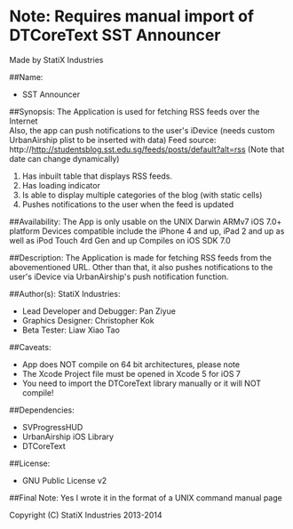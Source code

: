**Note: Requires manual import of DTCoreText**
**SST Announcer**
==========================
Made by StatiX Industries  

##Name:
* SST Announcer

##Synopsis:
The Application is used for fetching RSS feeds over the Internet  
Also, the app can push notifications to the user's iDevice (needs custom UrbanAirship plist to be inserted with data)
Feed source: http://http://studentsblog.sst.edu.sg/feeds/posts/default?alt=rss (Note that date can change dynamically)
  
1. Has inbuilt table that displays RSS feeds.
2. Has loading indicator
3. Is able to display multiple categories of the blog (with static cells)
4. Pushes notifications to the user when the feed is updated
  

##Availability:
The App is only usable on the UNIX Darwin ARMv7 iOS 7.0+ platform
Devices compatible include the iPhone 4 and up, iPad 2 and up as well as iPod Touch 4rd Gen and up
Compiles on iOS SDK 7.0


##Description:
The Application is made for fetching RSS feeds from the abovementioned URL. Other than that, it also pushes notifications to the user's iDevice via UrbanAirship's push notification function.
  
##Author(s):
StatiX Industries:
* Lead Developer and Debugger: Pan Ziyue
* Graphics Designer: Christopher Kok
* Beta Tester: Liaw Xiao Tao
  

##Caveats:
* App does NOT compile on 64 bit architectures, please note
* The Xcode Project file must be opened in Xcode 5 for iOS 7
* You need to import the DTCoreText library manually or it will NOT compile!

##Dependencies:
* SVProgressHUD
* UrbanAirship iOS Library
* DTCoreText


##License:
* GNU Public License v2


##Final Note:
Yes I wrote it in the format of a UNIX command manual page
  
Copyright (C) StatiX Industries 2013-2014
